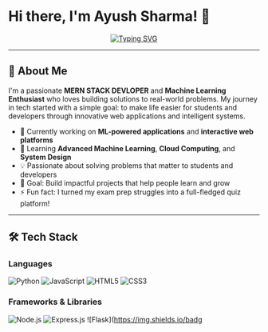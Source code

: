 # Hi there, I'm Ayush Sharma! 👋

<div align="center">
  
[![Typing SVG](https://readme-typing-svg.herokuapp.com?font=Fira+Code&pause=1000&color=2E9EF7&center=true&vCenter=true&width=435&lines=Full+Stack+Developer;Machine+Learning+Enthusiast;Problem+Solver;Always+Learning+New+Things)](https://git.io/typing-svg)

</div>

---

## 🚀 About Me

I'm a passionate **MERN STACK DEVLOPER** and **Machine Learning Enthusiast** who loves building solutions to real-world problems. My journey in tech started with a simple goal: to make life easier for students and developers through innovative web applications and intelligent systems.

- 🔭 Currently working on **ML-powered applications** and **interactive web platforms**
- 🌱 Learning **Advanced Machine Learning**, **Cloud Computing**, and **System Design**
- 💡 Passionate about solving problems that matter to students and developers
- 🎯 Goal: Build impactful projects that help people learn and grow
- ⚡ Fun fact: I turned my exam prep struggles into a full-fledged quiz platform!

---

## 🛠️ Tech Stack

### Languages
![Python](https://img.shields.io/badge/Python-3776AB?style=for-the-badge&logo=python&logoColor=white)
![JavaScript](https://img.shields.io/badge/JavaScript-F7DF1E?style=for-the-badge&logo=javascript&logoColor=black)
![HTML5](https://img.shields.io/badge/HTML5-E34F26?style=for-the-badge&logo=html5&logoColor=white)
![CSS3](https://img.shields.io/badge/CSS3-1572B6?style=for-the-badge&logo=css3&logoColor=white)

### Frameworks & Libraries
![Node.js](https://img.shields.io/badge/Node.js-339933?style=for-the-badge&logo=nodedotjs&logoColor=white)
![Express.js](https://img.shields.io/badge/Express.js-000000?style=for-the-badge&logo=express&logoColor=white)
![Flask](https://img.shields.io/badg
